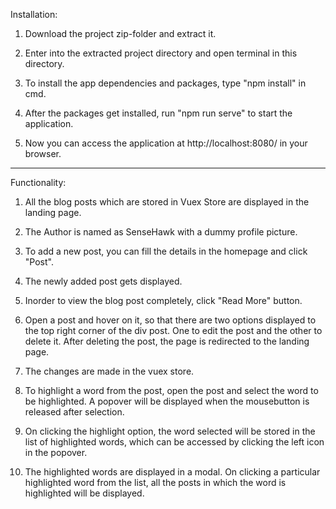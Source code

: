 Installation:

1. Download the project zip-folder and extract it.

2. Enter into the extracted project directory and open terminal in this directory.

3. To install the app dependencies and packages, type "npm install" in cmd.

4. After the packages get installed, run "npm run serve" to start the application.

5. Now you can access the application at http://localhost:8080/ in your browser.

-------------------------------------------

Functionality:

1. All the blog posts which are stored in Vuex Store are displayed in the landing page.

2. The Author is named as SenseHawk with a dummy profile picture.

3. To add a new post, you can fill the details in the homepage and click "Post".

4. The newly added post gets displayed.

5. Inorder to view the blog post completely, click "Read More" button.

6. Open a post and hover on it, so that there are two options displayed to the top right corner of the div post. One to edit the post and the other to delete it. After deleting the post, the page is redirected to the landing page.

7. The changes are made in the vuex store.

8. To highlight a word from the post, open the post and select the word to be highlighted. A popover will be displayed when the mousebutton is released after selection.

9. On clicking the highlight option, the word selected will be stored in the list of highlighted words, which can be accessed by clicking the left icon in the popover.

10. The highlighted words are displayed in a modal. On clicking a particular highlighted word from the list, all the posts in which the word is highlighted will be displayed.